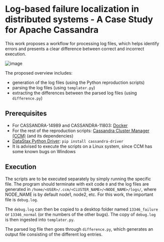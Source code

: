 # Log-based failure localization in distributed systems - A Case Study for Apache Cassandra

This work proposes a workflow for processing log files, which helps identify errors and presents a clear difference between correct and incorrect execution.

![image](https://user-images.githubusercontent.com/79105432/206227999-cfaea3c6-b9f8-4851-ac9b-9777facf5d82.png)

The proposed overview includes:
* generation of the log files (using the Python reproduction scripts)
* parsing the log files (using `templater.py`)
* extracting the differences between the parsed log files (using `difference.py`)

## Prerequisites
* For CASSANDRA-14989 and CASSANDRA-11803: [Docker](https://docs.docker.com/get-docker/)
* For the rest of the reproduction scripts: [Cassandra Cluster Manager (CCM)](https://github.com/riptano/ccm) (and its dependencies)
* [DataStax Python Driver](https://docs.datastax.com/en/developer/python-driver/3.18/): `pip install cassandra-driver`
* It is advised to execute the scripts on a Linux system, since CCM has some known bugs on Windows

## Execution
The scripts are to be executed separately by simply running the specific file. The program should terminate with exit code `0` and the log files are generated in `/home/<USER>/.ccm/<CLUSTER_NAME>/<NODE_NAME>/logs/`, where NODE_NAME is by default node1, node2, etc. For this work, the important file is `debug.log`.

The `debug.log` can then be copied to a desktop folder named `13346_failure` or `13346_normal` (or the numbers of the other bugs). The copy of `debug.log` is then ingested into `templater.py`.

The parsed log file then goes through `difference.py`, which generates an output file consisting of the different log entries.

